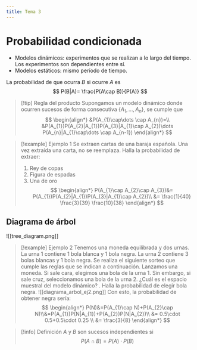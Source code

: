 ```yaml
---
title: Tema 3
---
```

# Probabilidad condicionada
- Modelos dinámicos: experimentos que se realizan a lo largo del tiempo. Los experimentos son dependientes entre sí.
- Modelos estáticos: mismo período de tiempo.

La probabilidad de que ocurra $B$ si ocurre $A$ es
$$
P(B|A)= \frac{P(A\cap B)}{P(A)}
$$

> [!tip] Regla del producto
> Supongamos un modelo dinámico donde ocurren sucesos de forma consecutiva $\{ A_{1},\dots,A_{n} \}$, se cumple que
> $$
> \begin{align*}
> &P(A_{1}\cap\dots \cap A_{n})=\\ &P(A_{1})P(A_{2}|A_{1})P(A_{3}|A_{1}\cap A_{2})\dots P(A_{n}|A_{1}\cap\dots \cap A_{n-1})
\end{align*}
> $$
> 

> [!example] Ejemplo 1
> Se extraen cartas de una baraja española. Una vez extraída una carta, no se reemplaza. Halla la probabilidad de extraer:
> 1. Rey de copas
> 2. Figura de espadas
> 3. Una de oro
> $$
> \begin{align*}
> P(A_{1}\cap A_{2}\cap A_{3})&=
> P(A_{1})P(A_{2}|A_{1})P(A_{3}|A_{1}\cap A_{2})\\
> &= \frac{1}{40} \frac{3}{39} \frac{10}{38}
> \end{align*}
> $$
> 

## Diagrama de árbol
![[tree_diagram.png]]

> [!example] Ejemplo 2
> Tenemos una moneda equilibrada y dos urnas. La urna 1 contiene 1 bola blanca y 1 bola negra. La urna 2 contiene 3 bolas blancas y 1 bola negra. Se realiza el siguiente sorteo que cumple las reglas que se indican a continuación. Lanzamos una moneda. Si sale cara, elegimos una bola de la urna 1. Sin embargo, si sale cruz, seleccionamos una bola de la urna 2. ¿Cuál es el espacio muestral del modelo dinámico? . Halla la probabilidad de elegir bola negra.
> ![[diagrama_arbol_ej2.png]]
> Con esto, la probabilidad de obtener negra sería:
> $$
> \begin{align*}
> P(N)&=P(A_{1}\cap N)+P(A_{2}\cap N)\\&=P(A_{1})P(N|A_{1})+P(A_{2})P(N|A_{2})\\
> &= 0.5\cdot 0.5+0.5\cdot 0.25 \\ &= \frac{3}{8}
> \end{align*}
> $$
> 

> [!info] Definición
> $A$ y $B$ son sucesos independientes si
> $$
> P(A\cap B)=P(A)\cdot P(B)
> $$
> 

